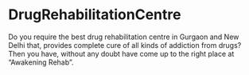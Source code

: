 # DrugRehabilitationCentre
Do you require the best drug rehabilitation centre in Gurgaon and New Delhi that, provides complete cure of all kinds of addiction from drugs? Then you have, without any doubt have come up to the right place at “Awakening Rehab”.
